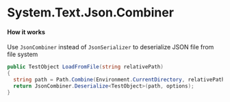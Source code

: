 # System.Text.Json.Combiner

#### How it works
Use `JsonCombiner` instead of `JsonSerializer` to deserialize JSON file from file system
```csharp
public TestObject LoadFromFile(string relativePath)
{
  string path = Path.Combine(Environment.CurrentDirectory, relativePath);
  return JsonCombiner.Deserialize<TestObject>(path, options);
}
```
